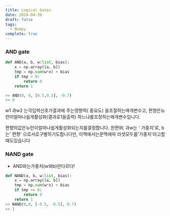 ```yaml
---
title: Logical Gates
date: 2024-04-30
draft: false
tags:
  - Numpy
complete: true
---
```

### AND gate
```python
def AND(a, b, w:list, bias):
    x = np.array([a, b])
    tmp = np.sum(w*x) + bias
    if tmp < 0:
        return 0
    return 1

>> AND(0, 0, [0.5,0.5], -0.7)
>> 0
```

w1 과w2 는각입력신호가결과에 주는영향력( 중요도) 을조절하는매개변수고, 편향은뉴 런이얼마나쉽게활성화(결과로1을출력) 하느냐를조정하는매개변수입니다.

편향의값은뉴런이얼마나쉽게활성화되는지를결정합니다. 한편W, 과w는 ' 가중치'로, b는' 편향' 으로서로구별하기도합니다만, 이책에서는문맥에따
라셋모두를'가중치'라고할때도있습니다

### NAND gate
- AND와는가중치(w와b)만다르다!
```python
def NAND(a, b, w:list, bias):
    x = np.array([a, b])
    tmp = np.sum(w*x) + bias
    if tmp <= 0:
        return 0
    return 1
>> NAND(0,0, [-0.5, -0.5], 0.7)
>> 1
```